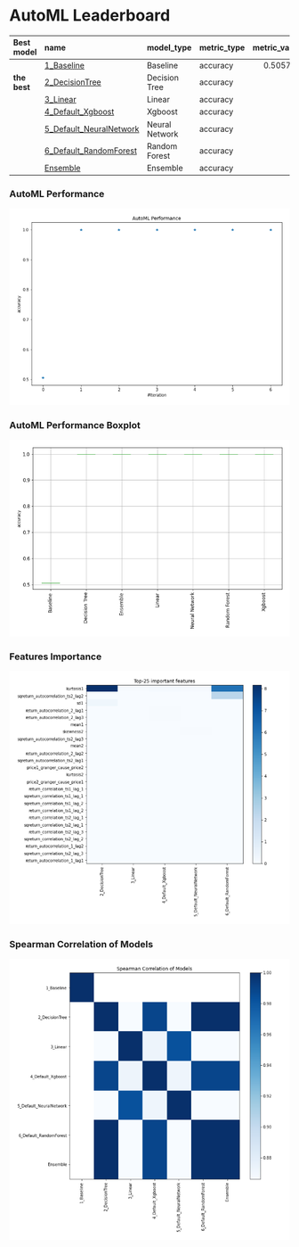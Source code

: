 # AutoML Leaderboard

| Best model   | name                                                         | model_type     | metric_type   |   metric_value |   train_time |
|:-------------|:-------------------------------------------------------------|:---------------|:--------------|---------------:|-------------:|
|              | [1_Baseline](1_Baseline/README.md)                           | Baseline       | accuracy      |       0.505747 |         0.66 |
| **the best** | [2_DecisionTree](2_DecisionTree/README.md)                   | Decision Tree  | accuracy      |       1        |        10.72 |
|              | [3_Linear](3_Linear/README.md)                               | Linear         | accuracy      |       1        |         4.17 |
|              | [4_Default_Xgboost](4_Default_Xgboost/README.md)             | Xgboost        | accuracy      |       1        |         4.09 |
|              | [5_Default_NeuralNetwork](5_Default_NeuralNetwork/README.md) | Neural Network | accuracy      |       1        |         2.69 |
|              | [6_Default_RandomForest](6_Default_RandomForest/README.md)   | Random Forest  | accuracy      |       1        |         7.2  |
|              | [Ensemble](Ensemble/README.md)                               | Ensemble       | accuracy      |       1        |         0.16 |

### AutoML Performance
![AutoML Performance](ldb_performance.png)

### AutoML Performance Boxplot
![AutoML Performance Boxplot](ldb_performance_boxplot.png)

### Features Importance
![features importance across models](features_heatmap.png)



### Spearman Correlation of Models
![models spearman correlation](correlation_heatmap.png)

